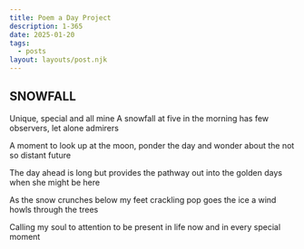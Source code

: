 ```yaml
---
title: Poem a Day Project
description: 1-365
date: 2025-01-20
tags:
  - posts
layout: layouts/post.njk
---
```


## SNOWFALL

Unique, special and all mine
A snowfall at five in the morning
has few observers, let alone admirers

A moment to look up at the moon,
ponder the day 
and wonder about the not so distant future

The day ahead is long
but provides the pathway out
into the golden days when she might be here

As the snow crunches below my feet
crackling pop goes the ice
a wind howls through the trees

Calling my soul to attention
to be present
in life now and in every special moment
